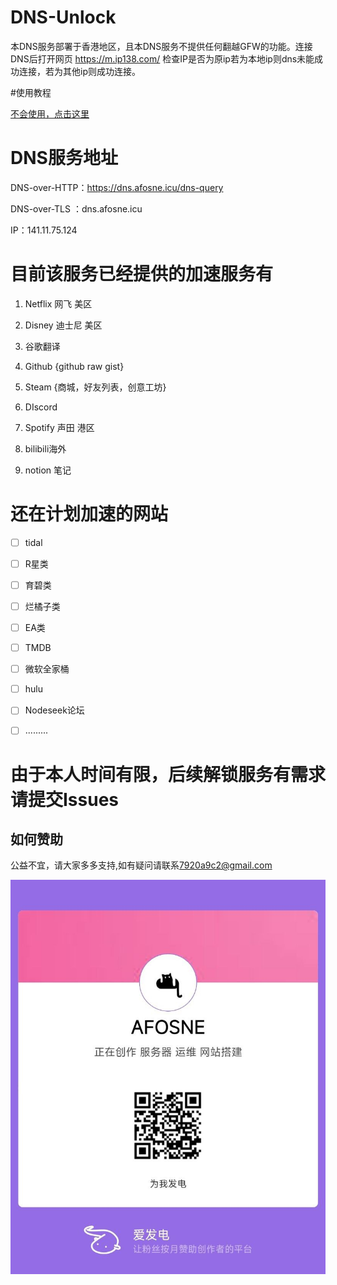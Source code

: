 # DNS-Unlock

本DNS服务部署于香港地区，且本DNS服务不提供任何翻越GFW的功能。连接DNS后打开网页 https://m.ip138.com/ 检查IP是否为原ip若为本地ip则dns未能成功连接，若为其他ip则成功连接。

#使用教程

[不会使用，点击这里](/tutorial.md)

# DNS服务地址

DNS-over-HTTP：https://dns.afosne.icu/dns-query 

DNS-over-TLS ：dns.afosne.icu

IP：141.11.75.124



# 目前该服务已经提供的加速服务有

1. Netflix 网飞 美区

2. Disney 迪士尼 美区

3. 谷歌翻译

4. Github {github raw gist}

5. Steam {商城，好友列表，创意工坊} 

6. DIscord

7. Spotify 声田 港区

8. bilibili海外 

9. notion 笔记

   



# 还在计划加速的网站

- [ ] tidal
- [ ] R星类
- [ ] 育碧类
- [ ] 烂橘子类
- [ ] EA类
- [ ] TMDB
- [ ] 微软全家桶
- [ ] hulu
- [ ] Nodeseek论坛
- [ ] .........



# 由于本人时间有限，后续解锁服务有需求请提交Issues


## 如何赞助

公益不宜，请大家多多支持,如有疑问请联系[7920a9c2@gmail.com](mailto:7920a9c2@gmail.com) 

![爱发电](/img/afd.jpg)
